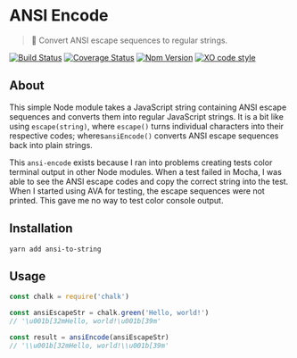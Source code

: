 # ANSI Encode

> 🔢  Convert ANSI escape sequences to regular strings.

[![Build Status](https://travis-ci.org/F1LT3R/ansi-encode.svg?branch=master)](https://travis-ci.org/F1LT3R/ansi-encode)
[![Coverage Status](https://coveralls.io/repos/github/F1LT3R/ansi-encode/badge.svg?branch=master)](https://coveralls.io/github/F1LT3R/ansi-encode?branch=master)
[![Npm Version](https://img.shields.io/npm/v/ansi-encode.svg)](https://www.npmjs.com/package/ansi-encode)
[![XO code style](https://img.shields.io/badge/code_style-XO-5ed9c7.svg)](https://github.com/sindresorhus/xo)


## About

This simple Node module takes a JavaScript string containing ANSI escape sequences and converts them into regular JavaScript strings. It is a bit like using `escape(string)`, where `escape()` turns individual characters into their respective codes; wheres`ansiEncode()` converts ANSI escape sequences back into plain strings.

This `ansi-encode` exists because I ran into problems creating tests color terminal output in other Node modules. When a test failed in Mocha, I was able to see the ANSI escape codes and copy the correct string into the test. When I started using AVA for testing, the escape sequences were not printed. This gave me no way to test color console output.

## Installation

```shell
yarn add ansi-to-string
```

## Usage

```javascript
const chalk = require('chalk')

const ansiEscapeStr = chalk.green('Hello, world!')
// '\u001b[32mHello, world!\u001b[39m'

const result = ansiEncode(ansiEscapeStr)
// '\\u001b[32mHello, world!\\u001b[39m'
```